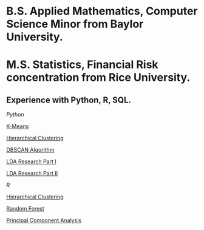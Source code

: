# B.S. Applied Mathematics, Computer Science Minor from Baylor University.

# M.S. Statistics, Financial Risk concentration from Rice University.

## Experience with Python, R, SQL.

*Python*

[K-Means](kmeans.html)

[Hierarchical Clustering](hclustering_python.html)

[DBSCAN Algorithm](dbscan.html)

[LDA Research Part I](lda_part1.html)

[LDA Research Part II](lda_part2.html)

*R*

[Hierarchical Clustering](hclustering_R.html)

[Random Forest](credit_card_def_R.html)

[Principal Component Analysis](pca.html)

